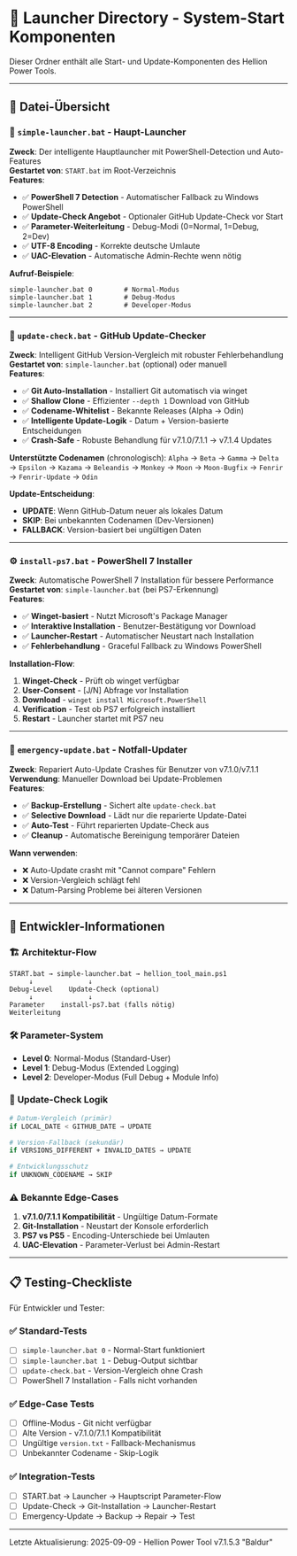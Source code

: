 # 🚀 Launcher Directory - System-Start Komponenten

Dieser Ordner enthält alle Start- und Update-Komponenten des Hellion Power Tools.

---

## 📁 **Datei-Übersicht**

### 🎯 **`simple-launcher.bat`** - Haupt-Launcher

**Zweck**: Der intelligente Hauptlauncher mit PowerShell-Detection und Auto-Features  
**Gestartet von**: `START.bat` im Root-Verzeichnis  
**Features**:

- ✅ **PowerShell 7 Detection** - Automatischer Fallback zu Windows PowerShell
- ✅ **Update-Check Angebot** - Optionaler GitHub Update-Check vor Start
- ✅ **Parameter-Weiterleitung** - Debug-Modi (0=Normal, 1=Debug, 2=Dev)
- ✅ **UTF-8 Encoding** - Korrekte deutsche Umlaute
- ✅ **UAC-Elevation** - Automatische Admin-Rechte wenn nötig

**Aufruf-Beispiele**:

```batch
simple-launcher.bat 0        # Normal-Modus
simple-launcher.bat 1        # Debug-Modus  
simple-launcher.bat 2        # Developer-Modus
```

---

### 🔄 **`update-check.bat`** - GitHub Update-Checker

**Zweck**: Intelligent GitHub Version-Vergleich mit robuster Fehlerbehandlung  
**Gestartet von**: `simple-launcher.bat` (optional) oder manuell  
**Features**:

- ✅ **Git Auto-Installation** - Installiert Git automatisch via winget
- ✅ **Shallow Clone** - Effizienter `--depth 1` Download von GitHub
- ✅ **Codename-Whitelist** - Bekannte Releases (Alpha → Odin)
- ✅ **Intelligente Update-Logik** - Datum + Version-basierte Entscheidungen
- ✅ **Crash-Safe** - Robuste Behandlung für v7.1.0/7.1.1 → v7.1.4 Updates

**Unterstützte Codenamen** (chronologisch):
`Alpha` → `Beta` → `Gamma` → `Delta` → `Epsilon` → `Kazama` → `Beleandis` → `Monkey` → `Moon` → `Moon-Bugfix` → `Fenrir` → `Fenrir-Update` → `Odin`

**Update-Entscheidung**:

- **UPDATE**: Wenn GitHub-Datum neuer als lokales Datum
- **SKIP**: Bei unbekannten Codenamen (Dev-Versionen)
- **FALLBACK**: Version-basiert bei ungültigen Daten

---

### ⚙️ **`install-ps7.bat`** - PowerShell 7 Installer

**Zweck**: Automatische PowerShell 7 Installation für bessere Performance  
**Gestartet von**: `simple-launcher.bat` (bei PS7-Erkennung)  
**Features**:

- ✅ **Winget-basiert** - Nutzt Microsoft's Package Manager  
- ✅ **Interaktive Installation** - Benutzer-Bestätigung vor Download
- ✅ **Launcher-Restart** - Automatischer Neustart nach Installation
- ✅ **Fehlerbehandlung** - Graceful Fallback zu Windows PowerShell

**Installation-Flow**:

1. **Winget-Check** - Prüft ob winget verfügbar
2. **User-Consent** - [J/N] Abfrage vor Installation  
3. **Download** - `winget install Microsoft.PowerShell`
4. **Verification** - Test ob PS7 erfolgreich installiert
5. **Restart** - Launcher startet mit PS7 neu

---

### 🚨 **`emergency-update.bat`** - Notfall-Updater

**Zweck**: Repariert Auto-Update Crashes für Benutzer von v7.1.0/v7.1.1  
**Verwendung**: Manueller Download bei Update-Problemen  
**Features**:

- ✅ **Backup-Erstellung** - Sichert alte `update-check.bat`
- ✅ **Selective Download** - Lädt nur die reparierte Update-Datei
- ✅ **Auto-Test** - Führt reparierten Update-Check aus
- ✅ **Cleanup** - Automatische Bereinigung temporärer Dateien

**Wann verwenden**:

- ❌ Auto-Update crasht mit "Cannot compare" Fehlern
- ❌ Version-Vergleich schlägt fehl
- ❌ Datum-Parsing Probleme bei älteren Versionen

---

## 🔧 **Entwickler-Informationen**

### 🏗️ **Architektur-Flow**

```text
START.bat → simple-launcher.bat → hellion_tool_main.ps1
     ↓              ↓
Debug-Level    Update-Check (optional)
     ↓              ↓
Parameter    install-ps7.bat (falls nötig)
Weiterleitung
```

### 🛠️ **Parameter-System**

- **Level 0**: Normal-Modus (Standard-User)
- **Level 1**: Debug-Modus (Extended Logging)  
- **Level 2**: Developer-Modus (Full Debug + Module Info)

### 🔄 **Update-Check Logik**

```bash
# Datum-Vergleich (primär)
if LOCAL_DATE < GITHUB_DATE → UPDATE

# Version-Fallback (sekundär)  
if VERSIONS_DIFFERENT + INVALID_DATES → UPDATE

# Entwicklungsschutz
if UNKNOWN_CODENAME → SKIP
```

### ⚠️ **Bekannte Edge-Cases**

1. **v7.1.0/7.1.1 Kompatibilität** - Ungültige Datum-Formate
2. **Git-Installation** - Neustart der Konsole erforderlich
3. **PS7 vs PS5** - Encoding-Unterschiede bei Umlauten
4. **UAC-Elevation** - Parameter-Verlust bei Admin-Restart

---

## 📋 **Testing-Checkliste**

Für Entwickler und Tester:

### ✅ **Standard-Tests**

- [ ] `simple-launcher.bat 0` - Normal-Start funktioniert
- [ ] `simple-launcher.bat 1` - Debug-Output sichtbar
- [ ] `update-check.bat` - Version-Vergleich ohne Crash
- [ ] PowerShell 7 Installation - Falls nicht vorhanden

### ✅ **Edge-Case Tests**

- [ ] Offline-Modus - Git nicht verfügbar
- [ ] Alte Version - v7.1.0/7.1.1 Kompatibilität  
- [ ] Ungültige `version.txt` - Fallback-Mechanismus
- [ ] Unbekannter Codename - Skip-Logik

### ✅ **Integration-Tests**

- [ ] START.bat → Launcher → Hauptscript Parameter-Flow
- [ ] Update-Check → Git-Installation → Launcher-Restart
- [ ] Emergency-Update → Backup → Repair → Test

---

Letzte Aktualisierung: 2025-09-09 - Hellion Power Tool v7.1.5.3 "Baldur"
